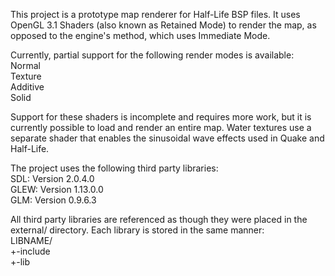 This project is a prototype map renderer for Half-Life BSP files. It uses OpenGL 3.1 Shaders (also known as Retained Mode) to render the map, as opposed to the engine's method, which uses Immediate Mode.

Currently, partial support for the following render modes is available:  
Normal  
Texture  
Additive  
Solid  

Support for these shaders is incomplete and requires more work, but it is currently possible to load and render an entire map.
Water textures use a separate shader that enables the sinusoidal wave effects used in Quake and Half-Life.

The project uses the following third party libraries:  
SDL: Version 2.0.4.0  
GLEW: Version 1.13.0.0  
GLM: Version 0.9.6.3  

All third party libraries are referenced as though they were placed in the external/ directory.
Each library is stored in the same manner:  
LIBNAME/  
+-include  
+-lib  
